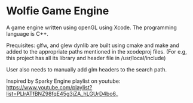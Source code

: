 # Wolfie Game Engine
A game engine written using openGL using Xcode.
The programming language is C++.

Prequisites:
glfw, and glew dynlib are built using cmake and make 
and added to the appropriate paths mentioned in the xcodeproj files.
(For e.g, this project has all its library and header file in /usr/local/include)

User also needs to manually add glm headers to the search path.

Inspired by Sparky Engine playlist on youtube: 
https://www.youtube.com/playlist?list=PLlrATfBNZ98fqE45g3jZA_hLGUrD4bo6_
